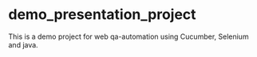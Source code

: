 # demo_presentation_project
This is a demo project for web qa-automation using Cucumber, Selenium and java.
